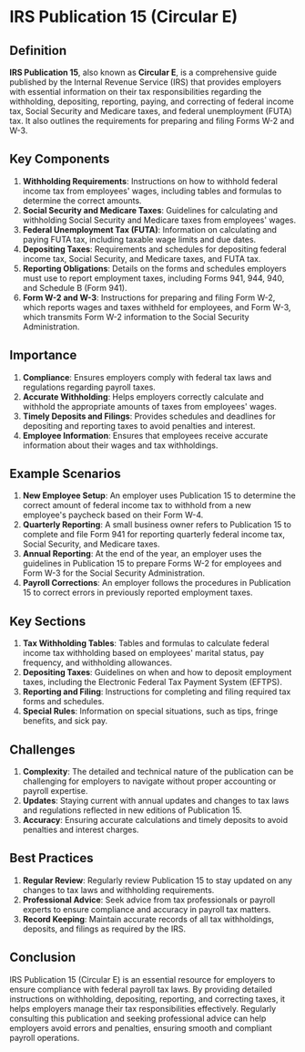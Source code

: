 # IRS Publication 15 (Circular E)

## Definition
**IRS Publication 15**, also known as **Circular E**, is a comprehensive guide published by the Internal Revenue Service (IRS) that provides employers with essential information on their tax responsibilities regarding the withholding, depositing, reporting, paying, and correcting of federal income tax, Social Security and Medicare taxes, and federal unemployment (FUTA) tax. It also outlines the requirements for preparing and filing Forms W-2 and W-3.

## Key Components
1. **Withholding Requirements**: Instructions on how to withhold federal income tax from employees' wages, including tables and formulas to determine the correct amounts.
2. **Social Security and Medicare Taxes**: Guidelines for calculating and withholding Social Security and Medicare taxes from employees' wages.
3. **Federal Unemployment Tax (FUTA)**: Information on calculating and paying FUTA tax, including taxable wage limits and due dates.
4. **Depositing Taxes**: Requirements and schedules for depositing federal income tax, Social Security, and Medicare taxes, and FUTA tax.
5. **Reporting Obligations**: Details on the forms and schedules employers must use to report employment taxes, including Forms 941, 944, 940, and Schedule B (Form 941).
6. **Form W-2 and W-3**: Instructions for preparing and filing Form W-2, which reports wages and taxes withheld for employees, and Form W-3, which transmits Form W-2 information to the Social Security Administration.

## Importance
1. **Compliance**: Ensures employers comply with federal tax laws and regulations regarding payroll taxes.
2. **Accurate Withholding**: Helps employers correctly calculate and withhold the appropriate amounts of taxes from employees' wages.
3. **Timely Deposits and Filings**: Provides schedules and deadlines for depositing and reporting taxes to avoid penalties and interest.
4. **Employee Information**: Ensures that employees receive accurate information about their wages and tax withholdings.

## Example Scenarios
1. **New Employee Setup**: An employer uses Publication 15 to determine the correct amount of federal income tax to withhold from a new employee's paycheck based on their Form W-4.
2. **Quarterly Reporting**: A small business owner refers to Publication 15 to complete and file Form 941 for reporting quarterly federal income tax, Social Security, and Medicare taxes.
3. **Annual Reporting**: At the end of the year, an employer uses the guidelines in Publication 15 to prepare Forms W-2 for employees and Form W-3 for the Social Security Administration.
4. **Payroll Corrections**: An employer follows the procedures in Publication 15 to correct errors in previously reported employment taxes.

## Key Sections
1. **Tax Withholding Tables**: Tables and formulas to calculate federal income tax withholding based on employees' marital status, pay frequency, and withholding allowances.
2. **Depositing Taxes**: Guidelines on when and how to deposit employment taxes, including the Electronic Federal Tax Payment System (EFTPS).
3. **Reporting and Filing**: Instructions for completing and filing required tax forms and schedules.
4. **Special Rules**: Information on special situations, such as tips, fringe benefits, and sick pay.

## Challenges
1. **Complexity**: The detailed and technical nature of the publication can be challenging for employers to navigate without proper accounting or payroll expertise.
2. **Updates**: Staying current with annual updates and changes to tax laws and regulations reflected in new editions of Publication 15.
3. **Accuracy**: Ensuring accurate calculations and timely deposits to avoid penalties and interest charges.

## Best Practices
1. **Regular Review**: Regularly review Publication 15 to stay updated on any changes to tax laws and withholding requirements.
2. **Professional Advice**: Seek advice from tax professionals or payroll experts to ensure compliance and accuracy in payroll tax matters.
3. **Record Keeping**: Maintain accurate records of all tax withholdings, deposits, and filings as required by the IRS.

## Conclusion
IRS Publication 15 (Circular E) is an essential resource for employers to ensure compliance with federal payroll tax laws. By providing detailed instructions on withholding, depositing, reporting, and correcting taxes, it helps employers manage their tax responsibilities effectively. Regularly consulting this publication and seeking professional advice can help employers avoid errors and penalties, ensuring smooth and compliant payroll operations.

